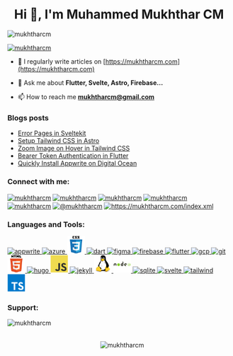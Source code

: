 <h1 align="center">Hi 👋, I'm Muhammed Mukhthar CM</h1>
<p align="left"> <img src="https://komarev.com/ghpvc/?username=mukhtharcm&label=Profile%20views&color=0e75b6&style=flat" alt="mukhtharcm" /> </p>

<p align="left"> <a href="https://twitter.com/mukhtharcm" target="blank"><img src="https://img.shields.io/twitter/follow/mukhtharcm?logo=twitter&style=for-the-badge" alt="mukhtharcm" /></a> </p>

- 📝 I regularly write articles on [https://mukhtharcm.com](https://mukhtharcm.com)

- 💬 Ask me about **Flutter, Svelte, Astro, Firebase...**

- 📫 How to reach me **mukhtharcm@gmail.com**

### Blogs posts
<!-- BLOG-POST-LIST:START -->
- [Error Pages in Sveltekit](https://mukhtharcm.com/error-pages-sveltekit/)
- [Setup Tailwind CSS in Astro](https://mukhtharcm.com/astro-tailwind-setup/)
- [Zoom Image on Hover in Tailwind CSS](https://mukhtharcm.com/zoom-image-hover-tailwind-css/)
- [Bearer Token Authentication in Flutter](https://mukhtharcm.com/flutter-bearer-token-authentication/)
- [Quickly Install Appwrite on Digital Ocean](https://mukhtharcm.com/quickly-install-appwrite-digital-ocean/)
<!-- BLOG-POST-LIST:END -->

<h3 align="left">Connect with me:</h3>
<p align="left">
<a href="https://codepen.io/mukhtharcm" target="blank"><img align="center" src="https://raw.githubusercontent.com/rahuldkjain/github-profile-readme-generator/master/src/images/icons/Social/codepen.svg" alt="mukhtharcm" height="30" width="40" /></a>
<a href="https://dev.to/mukhtharcm" target="blank"><img align="center" src="https://raw.githubusercontent.com/rahuldkjain/github-profile-readme-generator/master/src/images/icons/Social/devto.svg" alt="mukhtharcm" height="30" width="40" /></a>
<a href="https://twitter.com/mukhtharcm" target="blank"><img align="center" src="https://raw.githubusercontent.com/rahuldkjain/github-profile-readme-generator/master/src/images/icons/Social/twitter.svg" alt="mukhtharcm" height="30" width="40" /></a>
<a href="https://fb.com/mukhtharcm" target="blank"><img align="center" src="https://raw.githubusercontent.com/rahuldkjain/github-profile-readme-generator/master/src/images/icons/Social/facebook.svg" alt="mukhtharcm" height="30" width="40" /></a>
<a href="https://instagram.com/mukhtharcm" target="blank"><img align="center" src="https://raw.githubusercontent.com/rahuldkjain/github-profile-readme-generator/master/src/images/icons/Social/instagram.svg" alt="mukhtharcm" height="30" width="40" /></a>
<a href="https://hashnode.com/@mukhtharcm" target="blank"><img align="center" src="https://raw.githubusercontent.com/rahuldkjain/github-profile-readme-generator/master/src/images/icons/Social/hashnode.svg" alt="@mukhtharcm" height="30" width="40" /></a>
<a href="/https://mukhtharcm.com/index.xml" target="blank"><img align="center" src="https://raw.githubusercontent.com/rahuldkjain/github-profile-readme-generator/master/src/images/icons/Social/rss.svg" alt="https://mukhtharcm.com/index.xml" height="30" width="40" /></a>
</p>

<h3 align="left">Languages and Tools:</h3>
<p align="left"> <a href="https://appwrite.io" target="_blank" rel="noreferrer"> <img src="https://www.vectorlogo.zone/logos/appwriteio/appwriteio-icon.svg" alt="appwrite" width="40" height="40"/> </a> <a href="https://azure.microsoft.com/en-in/" target="_blank" rel="noreferrer"> <img src="https://www.vectorlogo.zone/logos/microsoft_azure/microsoft_azure-icon.svg" alt="azure" width="40" height="40"/> </a> <a href="https://www.w3schools.com/css/" target="_blank" rel="noreferrer"> <img src="https://raw.githubusercontent.com/devicons/devicon/master/icons/css3/css3-original-wordmark.svg" alt="css3" width="40" height="40"/> </a> <a href="https://dart.dev" target="_blank" rel="noreferrer"> <img src="https://www.vectorlogo.zone/logos/dartlang/dartlang-icon.svg" alt="dart" width="40" height="40"/> </a> <a href="https://www.figma.com/" target="_blank" rel="noreferrer"> <img src="https://www.vectorlogo.zone/logos/figma/figma-icon.svg" alt="figma" width="40" height="40"/> </a> <a href="https://firebase.google.com/" target="_blank" rel="noreferrer"> <img src="https://www.vectorlogo.zone/logos/firebase/firebase-icon.svg" alt="firebase" width="40" height="40"/> </a> <a href="https://flutter.dev" target="_blank" rel="noreferrer"> <img src="https://www.vectorlogo.zone/logos/flutterio/flutterio-icon.svg" alt="flutter" width="40" height="40"/> </a> <a href="https://cloud.google.com" target="_blank" rel="noreferrer"> <img src="https://www.vectorlogo.zone/logos/google_cloud/google_cloud-icon.svg" alt="gcp" width="40" height="40"/> </a> <a href="https://git-scm.com/" target="_blank" rel="noreferrer"> <img src="https://www.vectorlogo.zone/logos/git-scm/git-scm-icon.svg" alt="git" width="40" height="40"/> </a> <a href="https://www.w3.org/html/" target="_blank" rel="noreferrer"> <img src="https://raw.githubusercontent.com/devicons/devicon/master/icons/html5/html5-original-wordmark.svg" alt="html5" width="40" height="40"/> </a> <a href="https://gohugo.io/" target="_blank" rel="noreferrer"> <img src="https://api.iconify.design/logos-hugo.svg" alt="hugo" width="40" height="40"/> </a> <a href="https://developer.mozilla.org/en-US/docs/Web/JavaScript" target="_blank" rel="noreferrer"> <img src="https://raw.githubusercontent.com/devicons/devicon/master/icons/javascript/javascript-original.svg" alt="javascript" width="40" height="40"/> </a> <a href="https://jekyllrb.com/" target="_blank" rel="noreferrer"> <img src="https://www.vectorlogo.zone/logos/jekyllrb/jekyllrb-icon.svg" alt="jekyll" width="40" height="40"/> </a> <a href="https://www.linux.org/" target="_blank" rel="noreferrer"> <img src="https://raw.githubusercontent.com/devicons/devicon/master/icons/linux/linux-original.svg" alt="linux" width="40" height="40"/> </a> <a href="https://nodejs.org" target="_blank" rel="noreferrer"> <img src="https://raw.githubusercontent.com/devicons/devicon/master/icons/nodejs/nodejs-original-wordmark.svg" alt="nodejs" width="40" height="40"/> </a> <a href="https://www.sqlite.org/" target="_blank" rel="noreferrer"> <img src="https://www.vectorlogo.zone/logos/sqlite/sqlite-icon.svg" alt="sqlite" width="40" height="40"/> </a> <a href="https://svelte.dev" target="_blank" rel="noreferrer"> <img src="https://upload.wikimedia.org/wikipedia/commons/1/1b/Svelte_Logo.svg" alt="svelte" width="40" height="40"/> </a> <a href="https://tailwindcss.com/" target="_blank" rel="noreferrer"> <img src="https://www.vectorlogo.zone/logos/tailwindcss/tailwindcss-icon.svg" alt="tailwind" width="40" height="40"/> </a> <a href="https://www.typescriptlang.org/" target="_blank" rel="noreferrer"> <img src="https://raw.githubusercontent.com/devicons/devicon/master/icons/typescript/typescript-original.svg" alt="typescript" width="40" height="40"/> </a> </p>

<h3 align="left">Support:</h3>
<p><a href="https://www.buymeacoffee.com/mukhtharcm"> <img align="left" src="https://cdn.buymeacoffee.com/buttons/v2/default-yellow.png" height="50" width="210" alt="mukhtharcm" /></a></p><br><br>

<p><img align="center" src="https://github-readme-stats.vercel.app/api/top-langs?username=mukhtharcm&show_icons=true&locale=en&layout=compact" alt="mukhtharcm" /></p>
